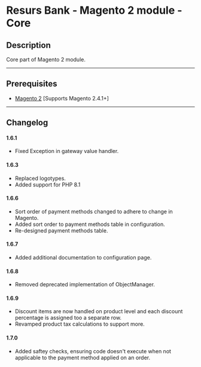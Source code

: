 
# Resurs Bank - Magento 2 module - Core

## Description

Core part of Magento 2 module.

---

## Prerequisites

* [Magento 2](https://devdocs.magento.com/guides/v2.4/install-gde/bk-install-guide.html) [Supports Magento 2.4.1+]

---

## Changelog

#### 1.6.1

* Fixed Exception in gateway value handler.

#### 1.6.3

* Replaced logotypes.
* Added support for PHP 8.1 

#### 1.6.6

* Sort order of payment methods changed to adhere to change in Magento.
* Added sort order to payment methods table in configuration.
* Re-designed payment methods table.

#### 1.6.7

* Added additional documentation to configuration page.

#### 1.6.8

* Removed deprecated implementation of ObjectManager.

#### 1.6.9

* Discount items are now handled on product level and each discount percentage is assigned too a separate row.
* Revamped product tax calculations to support more.

#### 1.7.0

* Added saftey checks, ensuring code doesn't execute when not applicable to the payment method applied on an order.
